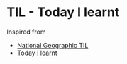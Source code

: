 <!-- Quick Introduction  -->

# TIL - Today I learnt

<posts />
<SimpleNewsletter/>

Inspired from

* [National Geographic TIL](https://video.nationalgeographic.com/video/til)
* [Today I learnt](https://www.stefanjudis.com/today-i-learned/)